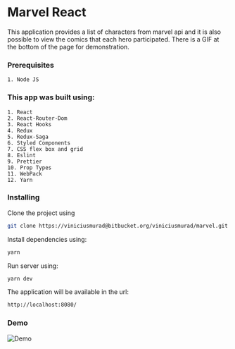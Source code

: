 # Marvel React
This application provides a list of characters from marvel api and it is also possible to view the comics that each hero participated. There is a GIF at the bottom of the page for demonstration.

### Prerequisites
```
1. Node JS
```

### This app was built using:
```
1. React
2. React-Router-Dom
3. React Hooks
4. Redux
5. Redux-Saga
6. Styled Components
7. CSS flex box and grid
8. Eslint
9. Prettier
10. Prop Types
11. WebPack
12. Yarn
```

### Installing

Clone the project using

```bash
git clone https://viniciusmurad@bitbucket.org/viniciusmurad/marvel.git
```
Install dependencies using:

```bash
yarn
```

Run server using:

```bash
yarn dev
```

The application will be available in the url:

```bash
http://localhost:8080/
```

### Demo
![Demo](https://i.imgur.com/nQMyZH1.gif)
